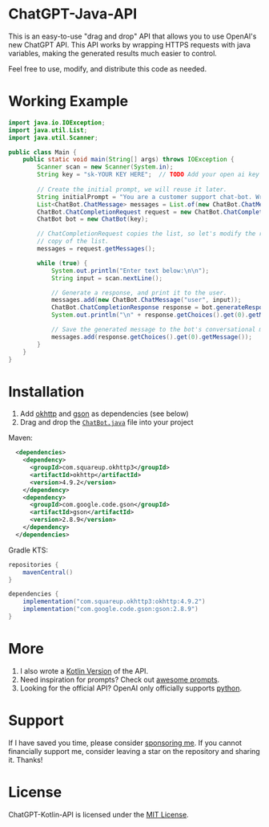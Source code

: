 # ChatGPT-Java-API
This is an easy-to-use "drag and drop" API that allows you to use OpenAI's new ChatGPT API. This API
works by wrapping HTTPS requests with java variables, making the generated results much easier to control.

Feel free to use, modify, and distribute this code as needed.

# Working Example
```java
import java.io.IOException;
import java.util.List;
import java.util.Scanner;

public class Main {
    public static void main(String[] args) throws IOException {
        Scanner scan = new Scanner(System.in);
        String key = "sk-YOUR KEY HERE";  // TODO Add your open ai key here
 
        // Create the initial prompt, we will reuse it later.
        String initialPrompt = "You are a customer support chat-bot. Write brief summaries of the user's questions so that agents can easily find the answer in a database.";
        List<ChatBot.ChatMessage> messages = List.of(new ChatBot.ChatMessage("system", initialPrompt));
        ChatBot.ChatCompletionRequest request = new ChatBot.ChatCompletionRequest("gpt-3.5-turbo", messages);
        ChatBot bot = new ChatBot(key);

        // ChatCompletionRequest copies the list, so let's modify the request's
        // copy of the list.
        messages = request.getMessages();

        while (true) {
            System.out.println("Enter text below:\n\n");
            String input = scan.nextLine();

            // Generate a response, and print it to the user.
            messages.add(new ChatBot.ChatMessage("user", input));
            ChatBot.ChatCompletionResponse response = bot.generateResponse(request);
            System.out.println("\n" + response.getChoices().get(0).getMessage().getContent());

            // Save the generated message to the bot's conversational memory
            messages.add(response.getChoices().get(0).getMessage());
        }
    }
}
```

# Installation
1. Add [okhttp](https://square.github.io/okhttp/) and [gson](https://github.com/google/gson) as dependencies (see below)
2. Drag and drop the [`ChatBot.java`](https://github.com/CJCrafter/ChatGPT-Java-API/blob/master/ChatBot.java) file into your project

Maven:
```xml
  <dependencies>
    <dependency>
      <groupId>com.squareup.okhttp3</groupId>
      <artifactId>okhttp</artifactId>
      <version>4.9.2</version>
    </dependency>
    <dependency>
      <groupId>com.google.code.gson</groupId>
      <artifactId>gson</artifactId>
      <version>2.8.9</version>
    </dependency>
  </dependencies>
```

Gradle KTS:
```gradle
repositories {
    mavenCentral()
}

dependencies {
    implementation("com.squareup.okhttp3:okhttp:4.9.2")
    implementation("com.google.code.gson:gson:2.8.9")
}
```

# More
1. I also wrote a [Kotlin Version]() of the API.
2. Need inspiration for prompts? Check out [awesome prompts](https://github.com/f/awesome-chatgpt-prompts).
3. Looking for the official API? OpenAI only officially supports [python](https://github.com/openai/openai-python).

# Support
If I have saved you time, please consider [sponsoring me](https://github.com/sponsors/CJCrafter). 
If you cannot financially support me, consider leaving a star on the repository and sharing it. Thanks!

# License
ChatGPT-Kotlin-API is licensed under the [MIT License](https://github.com/CJCrafter/ChatGPT-Java-API/blob/master/LICENSE).
